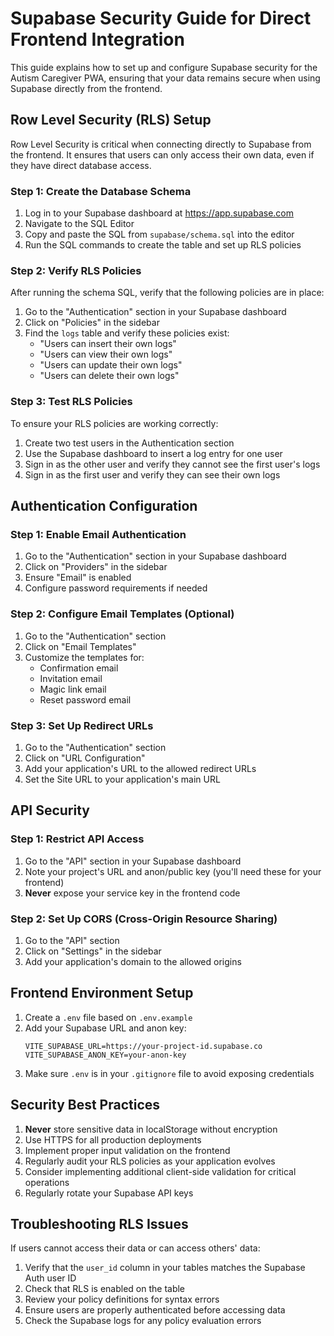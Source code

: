 # Supabase Security Guide for Direct Frontend Integration

This guide explains how to set up and configure Supabase security for the Autism Caregiver PWA, ensuring that your data remains secure when using Supabase directly from the frontend.

## Row Level Security (RLS) Setup

Row Level Security is critical when connecting directly to Supabase from the frontend. It ensures that users can only access their own data, even if they have direct database access.

### Step 1: Create the Database Schema

1. Log in to your Supabase dashboard at https://app.supabase.com
2. Navigate to the SQL Editor
3. Copy and paste the SQL from `supabase/schema.sql` into the editor
4. Run the SQL commands to create the table and set up RLS policies

### Step 2: Verify RLS Policies

After running the schema SQL, verify that the following policies are in place:

1. Go to the "Authentication" section in your Supabase dashboard
2. Click on "Policies" in the sidebar
3. Find the `logs` table and verify these policies exist:
   - "Users can insert their own logs"
   - "Users can view their own logs"
   - "Users can update their own logs"
   - "Users can delete their own logs"

### Step 3: Test RLS Policies

To ensure your RLS policies are working correctly:

1. Create two test users in the Authentication section
2. Use the Supabase dashboard to insert a log entry for one user
3. Sign in as the other user and verify they cannot see the first user's logs
4. Sign in as the first user and verify they can see their own logs

## Authentication Configuration

### Step 1: Enable Email Authentication

1. Go to the "Authentication" section in your Supabase dashboard
2. Click on "Providers" in the sidebar
3. Ensure "Email" is enabled
4. Configure password requirements if needed

### Step 2: Configure Email Templates (Optional)

1. Go to the "Authentication" section
2. Click on "Email Templates"
3. Customize the templates for:
   - Confirmation email
   - Invitation email
   - Magic link email
   - Reset password email

### Step 3: Set Up Redirect URLs

1. Go to the "Authentication" section
2. Click on "URL Configuration"
3. Add your application's URL to the allowed redirect URLs
4. Set the Site URL to your application's main URL

## API Security

### Step 1: Restrict API Access

1. Go to the "API" section in your Supabase dashboard
2. Note your project's URL and anon/public key (you'll need these for your frontend)
3. **Never** expose your service key in the frontend code

### Step 2: Set Up CORS (Cross-Origin Resource Sharing)

1. Go to the "API" section
2. Click on "Settings" in the sidebar
3. Add your application's domain to the allowed origins

## Frontend Environment Setup

1. Create a `.env` file based on `.env.example`
2. Add your Supabase URL and anon key:
   ```
   VITE_SUPABASE_URL=https://your-project-id.supabase.co
   VITE_SUPABASE_ANON_KEY=your-anon-key
   ```
3. Make sure `.env` is in your `.gitignore` file to avoid exposing credentials

## Security Best Practices

1. **Never** store sensitive data in localStorage without encryption
2. Use HTTPS for all production deployments
3. Implement proper input validation on the frontend
4. Regularly audit your RLS policies as your application evolves
5. Consider implementing additional client-side validation for critical operations
6. Regularly rotate your Supabase API keys

## Troubleshooting RLS Issues

If users cannot access their data or can access others' data:

1. Verify that the `user_id` column in your tables matches the Supabase Auth user ID
2. Check that RLS is enabled on the table
3. Review your policy definitions for syntax errors
4. Ensure users are properly authenticated before accessing data
5. Check the Supabase logs for any policy evaluation errors
